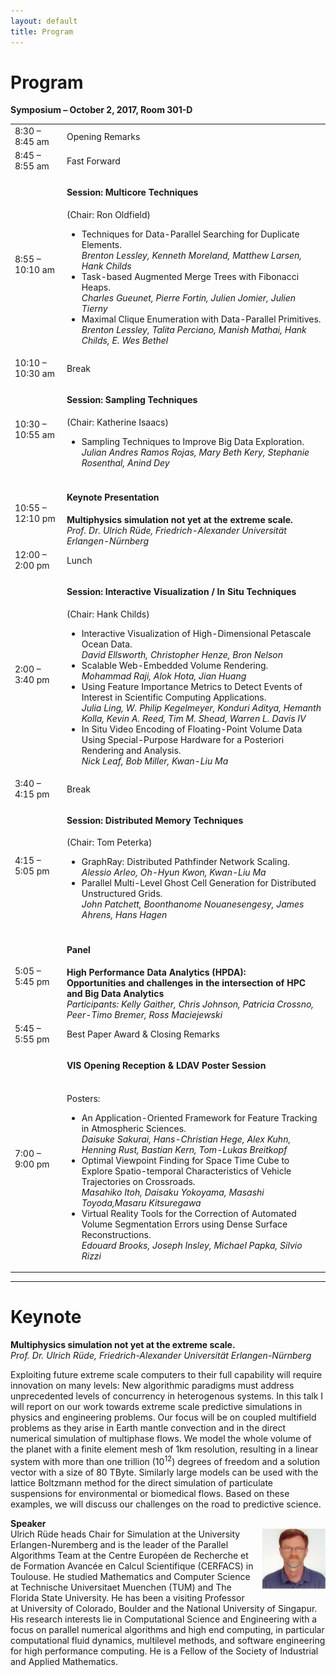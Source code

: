 ```yaml
---
layout: default
title: Program
---
```


# Program

<b>Symposium – October 2, 2017, Room 301-D</b>

<table>
    <tr>
        <td>8:30 – 8:45 am</td>
        <td>Opening Remarks</td>
    </tr>
    <tr>
        <td>8:45 – 8:55 am</td>
        <td>Fast Forward</td>
    </tr>
    <tr>
        <td>8:55 – 10:10 am</td>
        <td><h4>Session: Multicore Techniques</h4>
            (Chair: Ron Oldfield)
            <ul>
                <li>
                    Techniques for Data-Parallel Searching for Duplicate Elements.
                    <br /> 
                    <i>Brenton Lessley, Kenneth Moreland, Matthew Larsen, Hank Childs</i>
                </li>
                <li>
                    Task-based Augmented Merge Trees with Fibonacci Heaps.<br />
                    <i>Charles Gueunet, Pierre Fortin, Julien Jomier, Julien Tierny</i>
                </li>
                <li>
                    Maximal Clique Enumeration with Data-Parallel Primitives.<br />
                    <i>Brenton Lessley, Talita Perciano, Manish Mathai, Hank Childs, E. Wes Bethel</i>
                </li>
            </ul>
        </td>
    </tr>
    <tr>
        <td>10:10 – 10:30 am</td><td>Break</td>
    </tr>
    <tr>
        <td>10:30 – 10:55 am</td><td>
        <h4>Session: Sampling Techniques</h4>
        (Chair: Katherine Isaacs)
        <ul>
            <li>
                Sampling Techniques to Improve Big Data Exploration.<br />
                <i>Julian Andres Ramos Rojas, Mary Beth Kery, Stephanie Rosenthal, Anind Dey</i>
            </li>
        </ul>
        </td>
    </tr>
    <tr>
        <td>10:55 – 12:10 pm</td>
        <td><h4>Keynote Presentation</h4>
            <b>Multiphysics simulation not yet at the extreme scale.</b>
            <br /><i>Prof. Dr. Ulrich Rüde, Friedrich-Alexander Universität Erlangen-Nürnberg</i>
        </td>
    </tr>
    <tr>
        <td>12:00 – 2:00 pm</td>
        <td>Lunch</td>
    </tr>
    <tr>
        <td>2:00 – 3:40 pm</td>
        <td><h4>Session: Interactive Visualization / In Situ Techniques</h4>
            (Chair: Hank Childs)
            <ul>
                <li>
                    Interactive Visualization of High-Dimensional Petascale Ocean Data.<br />
                    <i>David Ellsworth, Christopher Henze, Bron Nelson</i>
                </li>
                <li>
                    Scalable Web-Embedded Volume Rendering.<br />
                    <i>Mohammad Raji, Alok Hota, Jian Huang</i>
                </li>
                <li>
                    Using Feature Importance Metrics to Detect Events of Interest in Scientific Computing Applications.<br /> 
                    <i>Julia Ling, W. Philip Kegelmeyer, Konduri Aditya, Hemanth Kolla, Kevin A. Reed, Tim M. Shead, Warren L. Davis IV</i>
                </li>
                <li>
                    In Situ Video Encoding of Floating-Point Volume Data Using Special-Purpose Hardware for a Posteriori Rendering and Analysis.<br />
                    <i>Nick Leaf, Bob Miller, Kwan-Liu Ma</i>
                </li>
            </ul>
        </td>
    </tr>
    <tr>
        <td>3:40 – 4:15 pm</td>
        <td>Break</td>
    </tr>
    <tr>
        <td>4:15 – 5:05 pm</td>
        <td><h4>Session: Distributed Memory Techniques</h4>
        (Chair: Tom Peterka)
        <ul>
            <li>
            GraphRay: Distributed Pathfinder Network Scaling.<br />
            <i>Alessio Arleo, Oh-Hyun Kwon, Kwan-Liu Ma</i>
            </li>
            <li>
            Parallel Multi-Level Ghost Cell Generation for Distributed Unstructured Grids.<br />
            <i>John Patchett, Boonthanome Nouanesengesy, James Ahrens, Hans Hagen</i>
            </li>
        </ul>
        </td>
    </tr>
    <tr>
        <td>5:05 – 5:45 pm</td>
        <td><h4>Panel</h4>
        <b>High Performance Data Analytics (HPDA): <br />Opportunities and challenges in the intersection of HPC and Big Data Analytics</b>
        <br />
        <i>Participants: Kelly Gaither, Chris Johnson, Patricia Crossno, Peer-Timo Bremer, Ross Maciejewski</i>
        </td>
    </tr>
    <tr>
        <td>5:45 – 5:55 pm</td>
        <td>Best Paper Award &amp; Closing Remarks</td>
    </tr>
    <tr>
        <td>7:00 – 9:00 pm</td>
        <td>
        <h4>VIS Opening Reception &amp; LDAV Poster Session</h4>
        <br />
        Posters:
<ul>
    <li>
        An Application-Oriented Framework for Feature Tracking in Atmospheric Sciences.<br />
        <i>Daisuke Sakurai, Hans-Christian Hege, Alex Kuhn, Henning Rust, Bastian Kern, Tom-Lukas Breitkopf</i>
    </li>
    <li>
        Optimal Viewpoint Finding for Space Time Cube to Explore Spatio-temporal Characteristics of Vehicle Trajectories on Crossroads.<br />
        <i>Masahiko Itoh, Daisaku Yokoyama, Masashi Toyoda,Masaru Kitsuregawa</i>
    </li>
    <li>
        Virtual Reality Tools for the Correction of Automated Volume Segmentation Errors using Dense Surface Reconstructions.<br />
        <i>Edouard Brooks, Joseph Insley, Michael Papka, Silvio Rizzi</i>
    </li>
</ul>
    </td>
    </tr>
</table>

<hr />

<h1>Keynote</h1>

<b>Multiphysics simulation not yet at the extreme scale.</b><br />
<i>Prof. Dr. Ulrich Rüde, Friedrich-Alexander Universität Erlangen-Nürnberg</i>

Exploiting future extreme scale computers to their full capability will require innovation on many levels: New algorithmic paradigms must address unprecedented levels of concurrency in heterogenous systems. In this talk I will report on our work towards extreme scale predictive simulations in physics and engineering problems. Our focus will be on coupled multifield problems as they
arise in Earth mantle convection and in the direct numerical simulation of multiphase flows. We model the whole volume of the planet with a finite element mesh of 1km resolution, resulting in a linear system with more than one trillion (10<sup>12</sup>) degrees of freedom and a solution vector with a size of 80 TByte. Similarly large models can be used with the lattice Boltzmann method for the direct simulation of particulate suspensions for environmental or biomedical flows. Based on these examples, we will discuss our challenges on the road to
predictive science.

<p style="text-align: left;">
<b>Speaker</b><br />
<img style="padding: 0; margin: 0 0 1em 1em; float: right; width: 20%" src="assets/UR.jpg" />
Ulrich Rüde heads Chair for Simulation at the University Erlangen-Nuremberg and is the leader of the Parallel Algorithms Team at the Centre Européen de Recherche et de Formation Avancée en Calcul Scientifique (CERFACS) in Toulouse. He studied Mathematics and Computer Science at Technische Universitaet Muenchen (TUM) and The Florida State University. He has been a visiting Professor at University of Colorado, Boulder and the National University of Singapur. His research interests lie in Computational Science and Engineering with a focus on parallel numerical algorithms and high end computing, in particular computational fluid dynamics, multilevel methods, and software engineering for high performance computing. He is a Fellow of the Society of Industrial and Applied Mathematics.</p>
